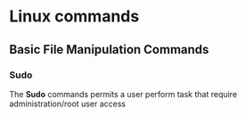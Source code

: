 # Linux commands
## Basic File Manipulation Commands
### Sudo
The **Sudo** commands permits a user perform task that require administration/root user access
